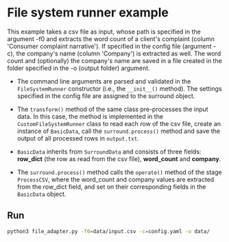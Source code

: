 # File system runner example
This example takes a csv file as input, whose path is specified in the argument -f0 and extracts the word count of a 
client's complaint (column 'Consumer complaint narrative').
 If specified in the config file (argument -c), the company's name (column 'Company') is extracted as well.
 The word count and (optionally) the company's name are saved in a file created in the folder specified in the -o
  (output folder) argument.
 
 - The command line arguments are parsed and validated in the `FileSystemRunner` constructor (i.e., the `__init__()` method).
  The settings specified in the config file are assigned to the surround object.
  
 - The `transform()` method of the same class pre-processes the input data. In this case, the method is implemented in
  the `CustomFileSystemRunner` class to read each row of the csv file, create an instance of `BasicData`, call the 
  `surround.process()` method and save the output of all processed rows in `output.txt`.
  
 - `BasicData` inherits from `SurroundData` and consists of three fields: **row_dict** (the row as read from the csv file),
 **word_count** and **company**.

 - The `surround.process()` method calls the `operate()` method of the stage `ProcessCSV`, where the word_count 
 and company values are extracted from the row_dict field, and set on their corresponding fields in the `BasicData` object.
  
## Run
```bash
python3 file_adapter.py -f0=data/input.csv -c=config.yaml -o data/
```

